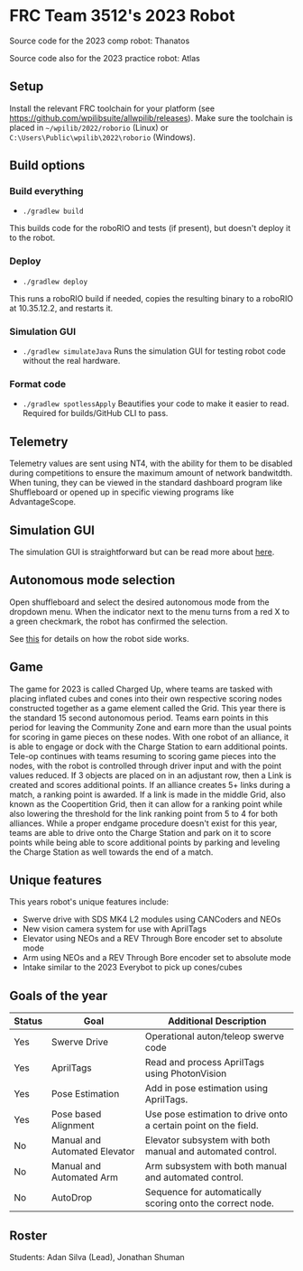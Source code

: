 # FRC Team 3512's 2023 Robot

Source code for the 2023 comp robot: Thanatos

Source code also for the 2023 practice robot: Atlas

## Setup

Install the relevant FRC toolchain for your platform (see
https://github.com/wpilibsuite/allwpilib/releases). Make sure the toolchain
is
placed in `~/wpilib/2022/roborio` (Linux) or
`C:\Users\Public\wpilib\2022\roborio` (Windows).

## Build options

### Build everything

* `./gradlew build`

This builds code for the roboRIO and tests (if present), but doesn't deploy it to the robot.

### Deploy

* `./gradlew deploy`

This runs a roboRIO build if needed, copies the resulting binary to a roboRIO at 10.35.12.2, and restarts it.

### Simulation GUI

* `./gradlew simulateJava`
Runs the simulation GUI for testing robot code without the real hardware.

### Format code
* `./gradlew spotlessApply`
Beautifies your code to make it easier to read. Required for builds/GitHub CLI to pass.

## Telemetry

Telemetry values are sent using NT4, with the ability for them to be disabled during competitions to ensure the maximum amount of network bandwitdth. When tuning, they can be viewed in the standard dashboard program like Shuffleboard or opened up in specific viewing programs like AdvantageScope.

## Simulation GUI

The simulation GUI is straightforward but can be read more about [here](https://docs.wpilib.org/en/latest/docs/software/wpilib-tools/robot-simulation/simulation-gui.html).

## Autonomous mode selection

Open shuffleboard and select the desired autonomous mode from the dropdown menu.
When the indicator next to the menu turns from a red X to a green checkmark, the robot has confirmed the selection.

See [this](https://docs.wpilib.org/en/latest/docs/software/wpilib-tools/smartdashboard/choosing-an-autonomous-program-from-smartdashboard.html)
for details on how the robot side works.

## Game

The game for 2023 is called Charged Up, where teams are tasked with placing inflated cubes and cones into their own respective scoring nodes constructed together as a game element called the Grid. This year there is the standard 15 second autonomous period. Teams earn points in this period for leaving the Community Zone and earn more than the usual points for scoring in game pieces on these nodes. With one robot of an alliance, it is able to engage or dock with the Charge Station to earn additional points. Tele-op continues with teams resuming to scoring game pieces into the nodes, with the robot is controlled through driver input and with the point values reduced. If 3 objects are placed on in an adjustant row, then a Link is created and scores additional points. If an alliance creates 5+ links during a match, a ranking point is awarded. If a link is made in the middle Grid, also known as the Coopertition Grid, then it can allow for a ranking point while also lowering the threshold for the link ranking point from 5 to 4 for both alliances. While a proper endgame procedure doesn't exist for this year, teams are able to drive onto the Charge Station and park on it to score points while being able to score additional points by parking and leveling the Charge Station as well towards the end of a match.

## Unique features

This years robot's unique features include:

- Swerve drive with SDS MK4 L2 modules using CANCoders and NEOs
- New vision camera system for use with AprilTags
- Elevator using NEOs and a REV Through Bore encoder set to absolute mode
- Arm using NEOs and a REV Through Bore encoder set to absolute mode
- Intake similar to the 2023 Everybot to pick up cones/cubes

## Goals of the year
|Status|Goal|Additional Description|
|------|----|----------------------|
|Yes|Swerve Drive|Operational auton/teleop swerve code
|Yes|AprilTags|Read and process AprilTags using PhotonVision
|Yes|Pose Estimation|Add in pose estimation using AprilTags.
|Yes|Pose based Alignment|Use pose estimation to drive onto a certain point on the field.
|No|Manual and Automated Elevator|Elevator subsystem with both manual and automated control.
|No|Manual and Automated Arm|Arm subsystem with both manual and automated control.
|No|AutoDrop|Sequence for automatically scoring onto the correct node.

## Roster

Students: Adan Silva (Lead), Jonathan Shuman
